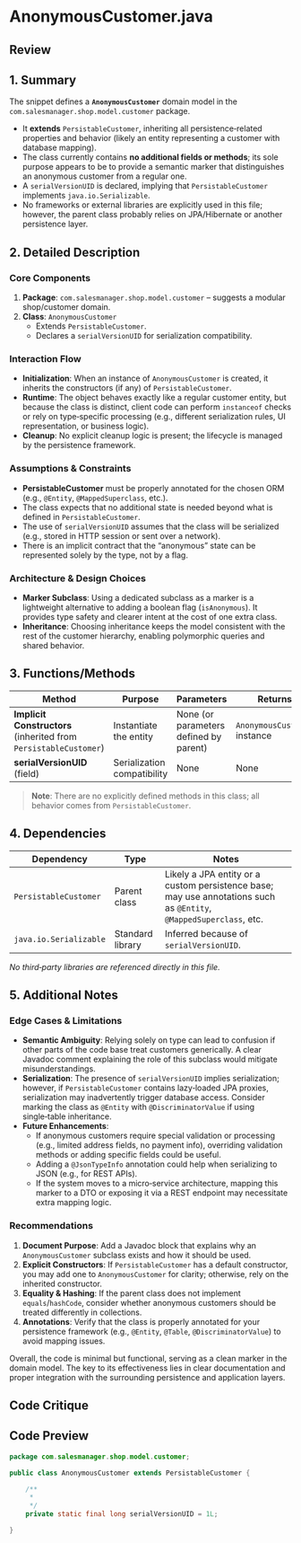 # AnonymousCustomer.java

## Review

## 1. Summary  
The snippet defines a **`AnonymousCustomer`** domain model in the `com.salesmanager.shop.model.customer` package.  
- It **extends** `PersistableCustomer`, inheriting all persistence‑related properties and behavior (likely an entity representing a customer with database mapping).  
- The class currently contains **no additional fields or methods**; its sole purpose appears to be to provide a semantic marker that distinguishes an anonymous customer from a regular one.  
- A `serialVersionUID` is declared, implying that `PersistableCustomer` implements `java.io.Serializable`.  
- No frameworks or external libraries are explicitly used in this file; however, the parent class probably relies on JPA/Hibernate or another persistence layer.

## 2. Detailed Description  
### Core Components  
1. **Package**: `com.salesmanager.shop.model.customer` – suggests a modular shop/customer domain.  
2. **Class**: `AnonymousCustomer`  
   - Extends `PersistableCustomer`.  
   - Declares a `serialVersionUID` for serialization compatibility.  

### Interaction Flow  
- **Initialization**: When an instance of `AnonymousCustomer` is created, it inherits the constructors (if any) of `PersistableCustomer`.  
- **Runtime**: The object behaves exactly like a regular customer entity, but because the class is distinct, client code can perform `instanceof` checks or rely on type‑specific processing (e.g., different serialization rules, UI representation, or business logic).  
- **Cleanup**: No explicit cleanup logic is present; the lifecycle is managed by the persistence framework.

### Assumptions & Constraints  
- **PersistableCustomer** must be properly annotated for the chosen ORM (e.g., `@Entity`, `@MappedSuperclass`, etc.).  
- The class expects that no additional state is needed beyond what is defined in `PersistableCustomer`.  
- The use of `serialVersionUID` assumes that the class will be serialized (e.g., stored in HTTP session or sent over a network).  
- There is an implicit contract that the “anonymous” state can be represented solely by the type, not by a flag.

### Architecture & Design Choices  
- **Marker Subclass**: Using a dedicated subclass as a marker is a lightweight alternative to adding a boolean flag (`isAnonymous`). It provides type safety and clearer intent at the cost of one extra class.  
- **Inheritance**: Choosing inheritance keeps the model consistent with the rest of the customer hierarchy, enabling polymorphic queries and shared behavior.

## 3. Functions/Methods  
| Method | Purpose | Parameters | Returns | Side‑Effects |
|--------|---------|------------|---------|--------------|
| **Implicit Constructors** (inherited from `PersistableCustomer`) | Instantiate the entity | None (or parameters defined by parent) | `AnonymousCustomer` instance | May initialize parent fields |
| **serialVersionUID** (field) | Serialization compatibility | None | None | None |

> **Note**: There are no explicitly defined methods in this class; all behavior comes from `PersistableCustomer`.

## 4. Dependencies  
| Dependency | Type | Notes |
|------------|------|-------|
| `PersistableCustomer` | Parent class | Likely a JPA entity or a custom persistence base; may use annotations such as `@Entity`, `@MappedSuperclass`, etc. |
| `java.io.Serializable` | Standard library | Inferred because of `serialVersionUID`. |

*No third‑party libraries are referenced directly in this file.*

## 5. Additional Notes  
### Edge Cases & Limitations  
- **Semantic Ambiguity**: Relying solely on type can lead to confusion if other parts of the code base treat customers generically. A clear Javadoc comment explaining the role of this subclass would mitigate misunderstandings.  
- **Serialization**: The presence of `serialVersionUID` implies serialization; however, if `PersistableCustomer` contains lazy‑loaded JPA proxies, serialization may inadvertently trigger database access. Consider marking the class as `@Entity` with `@DiscriminatorValue` if using single‑table inheritance.  
- **Future Enhancements**:  
  - If anonymous customers require special validation or processing (e.g., limited address fields, no payment info), overriding validation methods or adding specific fields could be useful.  
  - Adding a `@JsonTypeInfo` annotation could help when serializing to JSON (e.g., for REST APIs).  
  - If the system moves to a micro‑service architecture, mapping this marker to a DTO or exposing it via a REST endpoint may necessitate extra mapping logic.

### Recommendations  
1. **Document Purpose**: Add a Javadoc block that explains why an `AnonymousCustomer` subclass exists and how it should be used.  
2. **Explicit Constructors**: If `PersistableCustomer` has a default constructor, you may add one to `AnonymousCustomer` for clarity; otherwise, rely on the inherited constructor.  
3. **Equality & Hashing**: If the parent class does not implement `equals`/`hashCode`, consider whether anonymous customers should be treated differently in collections.  
4. **Annotations**: Verify that the class is properly annotated for your persistence framework (e.g., `@Entity`, `@Table`, `@DiscriminatorValue`) to avoid mapping issues.  

Overall, the code is minimal but functional, serving as a clean marker in the domain model. The key to its effectiveness lies in clear documentation and proper integration with the surrounding persistence and application layers.

## Code Critique



## Code Preview

```java
package com.salesmanager.shop.model.customer;

public class AnonymousCustomer extends PersistableCustomer {

	/**
	 * 
	 */
	private static final long serialVersionUID = 1L;

}



```
